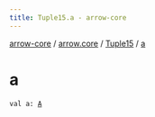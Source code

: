 ```yaml
---
title: Tuple15.a - arrow-core
---
```


[arrow-core](../../index.html) / [arrow.core](../index.html) / [Tuple15](index.html) / [a](./a.html)

# a

`val a: `[`A`](index.html#A)